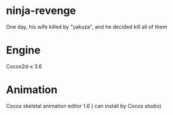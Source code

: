 # ninja-revenge
One day, his wife killed by "yakuza", and he decided kill all of them

# Engine
Cocos2d-x 3.6

# Animation
Cocos skeletal animation editor 1.6 ( can install by Cocos studio)
